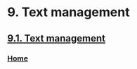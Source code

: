 # 9. Text management

## [9.1. Text management](./09-01-text-management.md)

### [Home](./00-home.md)
